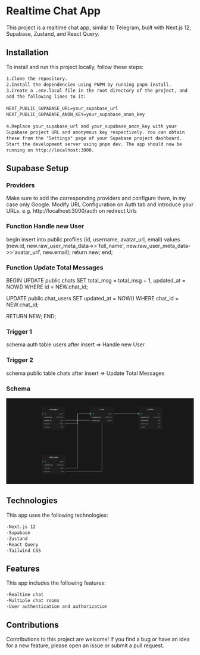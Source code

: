 # Realtime Chat App

This project is a realtime chat app, similar to Telegram, built with Next.js 12, Supabase, Zustand, and React Query.

## Installation

To install and run this project locally, follow these steps:

    1.Clone the repository.
    2.Install the dependencies using PNPM by running pnpm install.
    3.Create a .env.local file in the root directory of the project, and add the following lines to it:

    NEXT_PUBLIC_SUPABASE_URL=your_supabase_url
    NEXT_PUBLIC_SUPABASE_ANON_KEY=your_supabase_anon_key

    4.Replace your_supabase_url and your_supabase_anon_key with your Supabase project URL and anonymous key respectively. You can obtain these from the "Settings" page of your Supabase project dashboard.
    Start the development server using pnpm dev. The app should now be running on http://localhost:3000.
    
    
## Supabase Setup

  ### Providers
  
  Make sure to add the corresponding providers and configure them, in my case only Google.
  Modify URL Configuration on Auth tab and introduce your URLs. e.g. http://localhost:3000/auth on redirect Urls

  ### Function Handle new User
  begin
    insert into public.profiles (id, username, avatar_url, email)
    values (new.id, new.raw_user_meta_data->>'full_name', new.raw_user_meta_data->>'avatar_url', new.email);
    return new;
    end;
   
   ### Function Update Total Messages
   BEGIN
  UPDATE public.chats
  SET total_msg = total_msg + 1, updated_at = NOW()
  WHERE id = NEW.chat_id;

  UPDATE public.chat_users
  SET updated_at = NOW()
  WHERE chat_id = NEW.chat_id;

  RETURN NEW;
END;

### Trigger 1 
schema auth table users after insert => Handle new User

### Trigger 2
schema public table chats after insert => Update Total Messages

### Schema
![alt text](https://github.com/m4nute/next-supa-chat/blob/main/schema.png?raw=true)


## Technologies

This app uses the following technologies:

    -Next.js 12
    -Supabase
    -Zustand
    -React Query
    -Tailwind CSS

## Features

This app includes the following features:

    -Realtime chat
    -Multiple chat rooms
    -User authentication and authorization

## Contributions

Contributions to this project are welcome! If you find a bug or have an idea for a new feature, please open an issue or submit a pull request.
